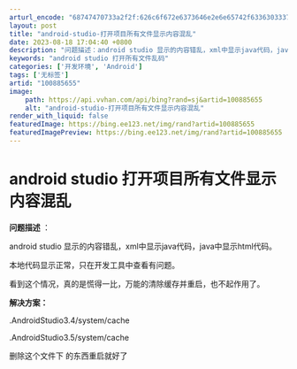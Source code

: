```yaml
---
arturl_encode: "68747470733a2f2f:626c6f672e6373646e2e6e65742f633630333735313434382f:61727469636c652f64657461696c732f313030383835363535"
layout: post
title: "android-studio-打开项目所有文件显示内容混乱"
date: 2023-08-18 17:04:40 +0800
description: "问题描述：android studio 显示的内容错乱，xml中显示java代码，java中显示ht"
keywords: "android studio 打开所有文件乱码"
categories: ['开发环境', 'Android']
tags: ['无标签']
artid: "100885655"
image:
    path: https://api.vvhan.com/api/bing?rand=sj&artid=100885655
    alt: "android-studio-打开项目所有文件显示内容混乱"
render_with_liquid: false
featuredImage: https://bing.ee123.net/img/rand?artid=100885655
featuredImagePreview: https://bing.ee123.net/img/rand?artid=100885655
---
```


# android studio 打开项目所有文件显示内容混乱

**问题描述**
：

android studio 显示的内容错乱，xml中显示java代码，java中显示html代码。

本地代码显示正常，只在开发工具中查看有问题。

看到这个情况，真的是慌得一比，万能的清除缓存并重启，也不起作用了。

**解决方案：**

.AndroidStudio3.4/system/cache

.AndroidStudio3.5/system/cache

删除这个文件下 的东西重启就好了